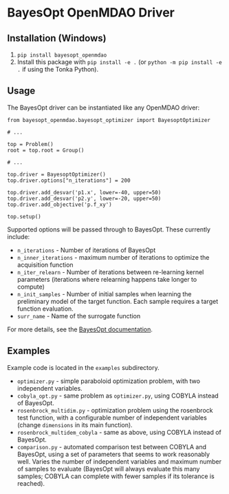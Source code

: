 # BayesOpt OpenMDAO Driver

## Installation (Windows)

 1. `pip install bayesopt_openmdao`
 2. Install this package with `pip install -e .` (or `python -m pip install -e .` if using the Tonka Python).

## Usage

The BayesOpt driver can be instantiated like any OpenMDAO driver:

    from bayesopt_openmdao.bayesopt_optimizer import BayesoptOptimizer

    # ...

    top = Problem()
    root = top.root = Group()

    # ...

    top.driver = BayesoptOptimizer()
    top.driver.options["n_iterations"] = 200

    top.driver.add_desvar('p1.x', lower=-40, upper=50)
    top.driver.add_desvar('p2.y', lower=-20, upper=50)
    top.driver.add_objective('p.f_xy')

    top.setup()

Supported options will be passed through to BayesOpt.  These currently include:

  * `n_iterations` - Number of iterations of BayesOpt
  * `n_inner_iterations` - maximum number of iterations to optimize the acquisition function
  * `n_iter_relearn` - Number of iterations between re-learning kernel parameters (iterations where relearning happens take longer to compute)
  * `n_init_samples` - Number of initial samples when learning the preliminary model of the target function.  Each sample requires a target function evaluation.
  * `surr_name` - Name of the surrogate function

For more details, see the [BayesOpt documentation](https://rmcantin.bitbucket.io/html/usemanual.html).

## Examples

Example code is located in the `examples` subdirectory.

  * `optimizer.py` - simple paraboloid optimization problem, with two independent variables.
  * `cobyla_opt.py` - same problem as `optimizer.py`, using COBYLA instead of BayesOpt.
  * `rosenbrock_multidim.py` - optimization problem using the rosenbrock test function, with a configurable number of independent variables (change `dimensions` in its main function).
  * `rosenbrock_multidem_cobyla` - same as above, using COBYLA instead of BayesOpt.
  * `comparison.py` - automated comparison test between COBYLA and BayesOpt, using a set of parameters that seems to work reasonably well.  Varies the number of independent variables and maximum number of samples to evaluate (BayesOpt will always evaluate this many samples; COBYLA can complete with fewer samples if its tolerance is reached).
